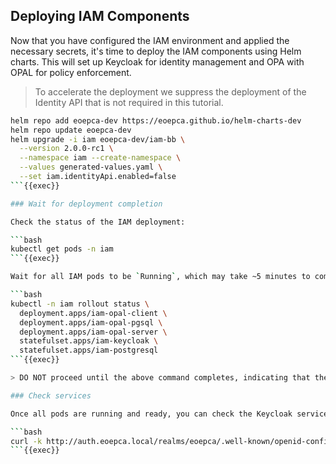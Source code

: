 
## Deploying IAM Components

Now that you have configured the IAM environment and applied the necessary secrets, it's time to deploy the IAM components using Helm charts. This will set up Keycloak for identity management and OPA with OPAL for policy enforcement.

> To accelerate the deployment we suppress the deployment of the Identity API that is not required in this tutorial.

```bash
helm repo add eoepca-dev https://eoepca.github.io/helm-charts-dev
helm repo update eoepca-dev
helm upgrade -i iam eoepca-dev/iam-bb \
  --version 2.0.0-rc1 \
  --namespace iam --create-namespace \
  --values generated-values.yaml \
  --set iam.identityApi.enabled=false
```{{exec}}

### Wait for deployment completion

Check the status of the IAM deployment:

```bash
kubectl get pods -n iam
```{{exec}}

Wait for all IAM pods to be `Running`, which may take ~5 minutes to complete:

```bash
kubectl -n iam rollout status \
  deployment.apps/iam-opal-client \
  deployment.apps/iam-opal-pgsql \
  deployment.apps/iam-opal-server \
  statefulset.apps/iam-keycloak \
  statefulset.apps/iam-postgresql
```{{exec}}

> DO NOT proceed until the above command completes, indicating that the IAM services are deployed.

### Check services

Once all pods are running and ready, you can check the Keycloak service discovery endpoint...

```bash
curl -k http://auth.eoepca.local/realms/eoepca/.well-known/openid-configuration | jq
```{{exec}}
